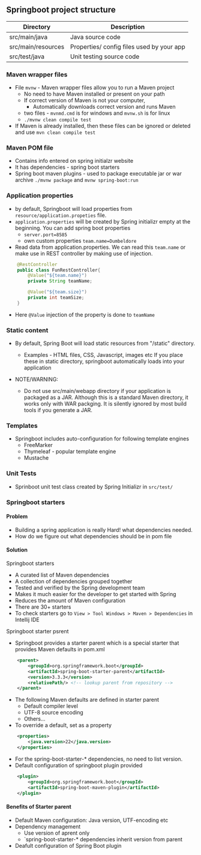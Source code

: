 ## Springboot project structure

| Directory          | Description                               |
| ------------------ | ----------------------------------------- |
| src/main/java      | Java source code                          |
| src/main/resources | Properties/ config files used by your app |
| src/test/java      | Unit testing source code                  |

### Maven wrapper files

- File `mvnw` - Maven wrapper files allow you to run a Maven project
  - No need to have Maven installed or present on your path
  - If correct version of Maven is not your computer,
    - Automatically downloads correct version and runs Maven
  - two files - `mvnmd.cmd` is for windows and `mvnw.sh` is for linux
  - `./mvnw clean compile test`
- If Maven is already installed, then these files can be ignored or deleted and use `mvn clean compile test`

### Maven POM file

- Contains info entered on spring initialzr website
- It has dependencies - spring boot starters
- Spring boot maven plugins - used to package executable jar or war archive `./mvnw package` and `mvnw spring-boot:run`

### Application properties

- by default, Springboot will load properties from `resource/application.propeties` file.
- `application.properties` will be created by Spring initializr empty at the beginning. You can add spring boot properties
  - `server.port=8585`
  - own custom properties `team.name=Dumbeldore`
- Read data from application.properties. We can read this `team.name` or make use in REST controller by making use of injection.

```Java
    @RestController
    public class FunRestController{
        @Value("${team.name}")
        private String teamName;

        @Value("${team.size}")
        private int teamSize;
    }
```

- Here `@Value` injection of the property is done to `teamName`

### Static content

- By default, Spring Boot will load static resources from "/static" directory.

  - Examples - HTML files, CSS, Javascript, images etc
    If you place these in static directory, springboot automatically loads into your application

- NOTE/WARNING:
  - Do not use src/main/webapp directory if your application is packaged as a JAR. Although this is a standard Maven directory, it works only with WAR packging. It is silently ignored by most build tools if you generate a JAR.

### Templates

- Springboot includes auto-configuration for following template engines
  - FreeMarker
  - Thymeleaf - popular template engine
  - Mustache

### Unit Tests

- Sprinboot unit test class created by Spring Initializr in `src/test/`

### Springboot starters

#### Problem

- Building a spring application is really Hard! what dependencies needed.
- How do we figure out what dependencies should be in pom file

#### Solution

Springboot starters

- A curated list of Maven dependencies
- A collection of dependencies grouped together
- Tested and verified by the Spring development team
- Makes it much easier for the developer to get started with Spring
- Reduces the amount of Maven configuration
- There are 30+ starters
- To check starters go to `View > Tool Windows > Maven > Dependencies` in Intellij IDE

Springboot starter psrent

- Springboot provides a starter parent which is a special starter that provides Maven defaults in pom.xml

```Xml
    <parent>
		<groupId>org.springframework.boot</groupId>
		<artifactId>spring-boot-starter-parent</artifactId>
		<version>3.3.3</version>
		<relativePath/> <!-- lookup parent from repository -->
    </parent>

```
- The following Maven defaults are defined in starter parent
    - Default compiler level
    - UTF-8 source encoding
    - Others...
- To override a default, set as a property 
```Xml
    <properties>
		<java.version>22</java.version>
	</properties>
```
- For the spring-boot-starter-* dependencies, no need to list version.
- Default configuration of springboot plugin provided
```Xml
    <plugin>
		<groupId>org.springframework.boot</groupId>
		<artifactId>spring-boot-maven-plugin</artifactId>
	</plugin>
```

#### Benefits of Starter parent
- Default Maven configuration: Java version, UTF-encoding etc
- Dependency management
    - Use version of aprent only
    - `spring-boot-starter-* dependencies inherit version from parent
- Deafult configuration of Spring Boot plugin

